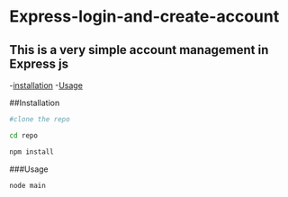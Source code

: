 ﻿# Express-login-and-create-account

## This is a very simple account management in Express js

-[installation](#installation)
-[Usage](#usage)

##Installation
```sh
#clone the repo

cd repo

npm install
```

###Usage
```sh
node main
```
